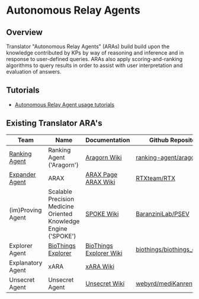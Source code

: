 # Autonomous Relay Agents

## Overview

Translator "Autonomous Relay Agents" (ARAs) build build upon the knowledge contributed by KPs by way of reasoning and inference and in response to user-defined queries. ARAs also apply scoring-and-ranking algorithms to query results in order to assist with user interpretation and evaluation of answers.

## Tutorials

* [Autonomous Relay Agent usage tutorials](../../guide-for-developers/tutorials/index.md)

## Existing Translator ARA's

| Team                                                                          | Name                                                               | Documentation                                                                                              | Github Repository                                                               |
|---------------------------------------------------------------------------------------|--------------------------------------------------------------------|------------------------------------------------------------------------------------------------------------|---------------------------------------------------------------------------------|
| [Ranking Agent](https://github.com/NCATSTranslator/Translator-All/wiki/Ranking-Agent) | Ranking Agent ('Aragorn')                                          | [Aragorn Wiki](https://github.com/NCATSTranslator/Translator-All/wiki/ARAGORN)                             | [ranking-agent/aragorn](https://github.com/ranking-agent/aragorn)               |
| [Expander Agent](../../teams/expander-agent)                                          | ARAX                                                               | [ARAX Page](arax)<br/>[ARAX Wiki](https://github.com/NCATSTranslator/Translator-All/wiki/ARAX)             | [RTXteam/RTX](https://github.com/RTXteam/RTX)                                   |
| (im)Proving Agent                                                                     | Scalable Precision Medicine<br>Oriented Knowledge Engine ('SPOKE') | [SPOKE Wiki](https://github.com/NCATSTranslator/Translator-All/wiki/imProving-Agent)                       | [BaranziniLab/PSEV](https://github.com/BaranziniLab/PSEV)                       |
| Explorer Agent                                                                        | [BioThings Explorer](https://explorer.biothings.io/)                                                 | [BioThings Explorer Wiki](https://github.com/NCATSTranslator/Translator-All/wiki/BioThings-Explorer-(BTE)) | [biothings/biothings_explorer](https://github.com/biothings/biothings_explorer) |
| Explanatory Agent                                                                     | xARA                                                               | [xARA Wiki](https://github.com/NCATSTranslator/Translator-All/wiki/Explanatory-Agent)                      ||
| Unsecret Agent                                                                        | Unsecret Agent                                                     | [Unsecret Wiki](https://github.com/NCATSTranslator/Translator-All/wiki/UnSecret-Agent)                     | [webyrd/mediKanren](https://github.com/webyrd/mediKanren)                                                                       |
